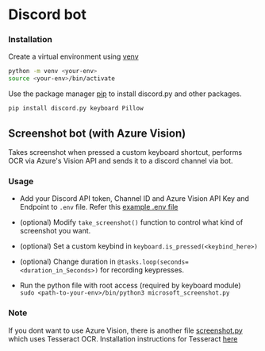 # Discord bot

### Installation

Create a virtual environment using [venv](https://virtualenv.pypa.io/en/latest/#:~:text=virtualenv%20is%20a%20tool%20to,library%20under%20the%20venv%20module.)

```bash
python -m venv <your-env>
source <your-env>/bin/activate
```

Use the package manager [pip](https://pip.pypa.io/en/stable/) to install discord.py and other packages.

```bash
pip install discord.py keyboard Pillow
```

## Screenshot bot (with Azure Vision)
Takes screenshot when pressed a custom keyboard shortcut, performs OCR via Azure's Vision API and sends it to a discord channel via bot.

### Usage

- Add your Discord API token, Channel ID and Azure Vision API Key and Endpoint to `.env` file. Refer this [example .env file](./.env.example)

- (optional) Modify `take_screenshot()` function to control what kind of screenshot you want.

- (optional) Set a custom keybind in `keyboard.is_pressed(<keybind_here>)`

- (optional) Change duration in `@tasks.loop(seconds=<duration_in_Seconds>)` for recording keypresses.

- Run the python file with root access (required by keyboard module) <br>`sudo <path-to-your-env>/bin/python3 microsoft_screenshot.py`

### Note

If you dont want to use Azure Vision, there is another file [screenshot.py](./screenshot.py) which uses Tesseract OCR. Installation instructions for Tesseract [here](https://www.bl.uk/britishlibrary/~/media/bl/global/early%20indian%20printed%20books/training%20resources/installing%20and%20using%20tesseract%20ocr.pdf)